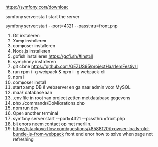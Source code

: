 https://symfony.com/download

symfony server:start start the server


symfony server:start --port=4321 --passthru=front.php



1. Git instaleren
2. Xamp installeren
3. composer installeren
4. Node.js installeren
5. gofish installeren      https://gofi.sh/#install
6. symphony installeren
7. git clone https://github.com/GEZUS95/projectHaarlemFestival
8. run npm i -g webpack & npm i -g webpack-cli
9. npm i
10. composer install
11. start xamp DB & webserver en ga naar admin voor MySQL
12. maak database aan
13. .env file in root van project zetten met database gegevens
14. php ./commands/DoMigrations.php
15. npm run dev
16. Open another terminal
17. symfony server:start --port=4321 --passthru=front.php
18. bij errors neem contact op met merlijn.
19. https://stackoverflow.com/questions/48588120/browser-loads-old-bundle-js-from-webpack front end error how to solve when page not refreshing
